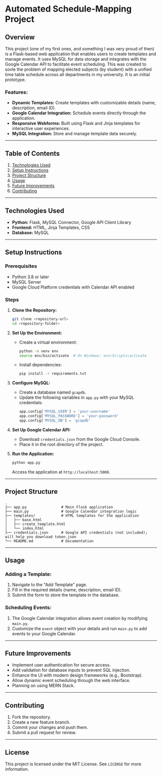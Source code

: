 # Automated Schedule-Mapping Project

## Overview
This project (one of my first ones, and something I was very proud of then) is a Flask-based web application that enables users to create templates and manage events. It uses MySQL for data storage and integrates with the Google Calendar API to facilitate event scheduling. This was created to sovle the problem of mapping elected subjects (by student) with a unified time table schedule across all departments in my university. It is an initial prototype.

### Features:
- **Dynamic Templates:** Create templates with customizable details (name, description, email ID).
- **Google Calendar Integration:** Schedule events directly through the application.
- **Responsive Webforms:** Built using Flask and Jinja templates for interactive user experiences.
- **MySQL Integration:** Store and manage template data securely.

---

## Table of Contents
1. [Technologies Used](#technologies-used)
2. [Setup Instructions](#setup-instructions)
3. [Project Structure](#project-structure)
4. [Usage](#usage)
5. [Future Improvements](#future-improvements)
6. [Contributing](#contributing)

---

## Technologies Used
- **Python:** Flask, MySQL Connector, Google API Client Library
- **Frontend:** HTML, Jinja Templates, CSS
- **Database:** MySQL

---

## Setup Instructions

### Prerequisites
- Python 3.8 or later
- MySQL Server
- Google Cloud Platform credentials with Calendar API enabled

### Steps
1. **Clone the Repository:**
   ```bash
   git clone <repository-url>
   cd <repository-folder>
   ```

2. **Set Up the Environment:**
   - Create a virtual environment:
     ```bash
     python -m venv env
     source env/bin/activate  # On Windows: env\Scripts\activate
     ```
   - Install dependencies:
     ```bash
     pip install -r requirements.txt
     ```

3. **Configure MySQL:**
   - Create a database named `gcapdb`.
   - Update the following variables in `app.py` with your MySQL credentials:
     ```python
     app.config['MYSQL_USER'] = 'your-username'
     app.config['MYSQL_PASSWORD'] = 'your-password'
     app.config['MYSQL_DB'] = 'gcapdb'
     ```

4. **Set Up Google Calendar API:**
   - Download `credentials.json` from the Google Cloud Console.
   - Place it in the root directory of the project.

5. **Run the Application:**
   ```bash
   python app.py
   ```
   Access the application at `http://localhost:5000`.

---

## Project Structure
```
.
├── app.py                # Main Flask application
├── main.py               # Google Calendar integration logic
├── templates/            # HTML templates for the application
│   ├── base.html
│   ├── create_template.html
│   └── index.html
├── credentials.json      # Google API credentials (not included); will help you download token.json
└── README.md             # Documentation
```

---

## Usage
### Adding a Template:
1. Navigate to the "Add Template" page.
2. Fill in the required details (name, description, email ID).
3. Submit the form to store the template in the database.

### Scheduling Events:
1. The Google Calendar integration allows event creation by modifying `main.py`.
2. Customize the `event` object with your details and run `main.py` to add events to your Google Calendar.

---

## Future Improvements
- Implement user authentication for secure access.
- Add validation for database inputs to prevent SQL injection.
- Enhance the UI with modern design frameworks (e.g., Bootstrap).
- Allow dynamic event scheduling through the web interface.
- Planning on using MERN Stack.

---

## Contributing
1. Fork the repository.
2. Create a new feature branch.
3. Commit your changes and push them.
4. Submit a pull request for review.

---

## License
This project is licensed under the MIT License. See `LICENSE` for more information.
